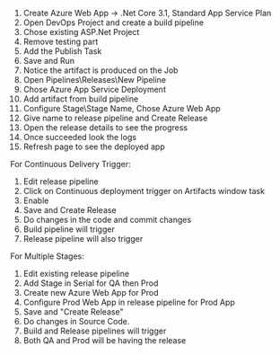 1. Create Azure Web App -> .Net Core 3.1, Standard App Service Plan
1. Open DevOps Project and create a build pipeline
1. Chose existing ASP.Net Project
1. Remove testing part
1. Add the Publish Task
1. Save and Run
1. Notice the artifact is produced on the Job
1. Open Pipelines\Releases\New Pipeline
1. Chose Azure App Service Deployment
1. Add artifact from build pipeline
1. Configure Stage\Stage Name, Chose Azure Web App
1. Give name to release pipeline and Create Release
1. Open the release details to see the progress
1. Once succeeded look the logs
1. Refresh page to see the deployed app


For Continuous Delivery Trigger:
1. Edit release pipeline
2. Click on Continuous deployment trigger on Artifacts window task
3. Enable
4. Save and Create Release
5. Do changes in the code and commit changes
6. Build pipeline will trigger
7. Release pipeline will also trigger

For Multiple Stages:
1. Edit existing release pipeline
1. Add Stage in Serial for QA then Prod
1. Create new Azure Web App for Prod
1. Configure Prod Web App in release pipeline for Prod App
1. Save and "Create Release"
1. Do changes in Source Code.
1. Build and Release pipelines will trigger
1. Both QA and Prod will be having the release
